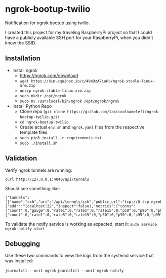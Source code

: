# ngrok-bootup-twilio
Notification for ngrok bootup using twilio.  

I created this project for my traveling RaspberryPi project so that I could have a publicly available SSH port for your RaspberryPi, when you didn't know the SSID.

## Installation

* Install ngrok
  * https://ngrok.com/download
  * `wget https://bin.equinox.io/c/4VmDzA7iaHb/ngrok-stable-linux-arm.zip`
  * `unzip ngrok-stable-linux-arm.zip`
  * `sudo mkdir /opt/ngrok`
  * `sudo mv /usr/local/bin/ngrok /opt/ngrok/ngrok`
* Install Python Repo
  * Clone repo (`git clone https://github.com/lastcoolnameleft/ngrok-bootup-twilio.git`)
  * `cd ngrok-bootup-twilio`
  * Create actual `env.sh` and `ngrok.yaml` files from the respective template files
  * `sudo pip3 install -r requirements.txt`
  * `sudo ./install.sh`

## Validation

Verify ngrok tunnels are running:
```shell
curl http://127.0.0.1:4040/api/tunnels
```

Should see something like:

```shell
{"tunnels":[{"name":"ssh","uri":"/api/tunnels/ssh","public_url":"tcp://0.tcp.ngrok.io:15640","proto":"tcp","config":{"addr":"localhost:22","inspect":false},"metrics":{"conns":{"count":0,"gauge":0,"rate1":0,"rate5":0,"rate15":0,"p50":0,"p90":0,"p95":0,"p99":0},"http":{"count":0,"rate1":0,"rate5":0,"rate15":0,"p50":0,"p90":0,"p95":0,"p99":0}}}],"uri":"/api/tunnels"}
```

To validate the notify service is working as expected, start it:
`sudo service ngrok-notify start`

## Debugging

Use these two commands to view the logs from the systemd service that was installed:

`journalctl --unit ngrok`
`journalctl --unit ngrok-notify`
